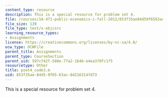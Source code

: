 ```yaml
---
content_type: resource
description: This is a special resource for problem set 4.
file: /courses/14-471-public-economics-i-fall-2012/853f35ae84d59f6563ac84216314fd73_pset4_code3.m
file_size: 139
file_type: text/x-objcsrc
learning_resource_types:
- Assignments
license: https://creativecommons.org/licenses/by-nc-sa/4.0/
ocw_type: OCWFile
parent_title: Assignments
parent_type: CourseSection
parent_uid: 597cf42f-580e-77a2-1646-e4ea370fc1f5
resourcetype: Other
title: pset4_code3.m
uid: 853f35ae-84d5-9f65-63ac-84216314fd73
---
```

This is a special resource for problem set 4.